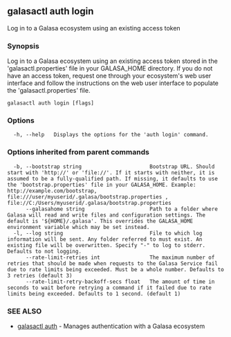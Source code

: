 ## galasactl auth login

Log in to a Galasa ecosystem using an existing access token

### Synopsis

Log in to a Galasa ecosystem using an existing access token stored in the 'galasactl.properties' file in your GALASA_HOME directory. If you do not have an access token, request one through your ecosystem's web user interface and follow the instructions on the web user interface to populate the 'galasactl.properties' file.

```
galasactl auth login [flags]
```

### Options

```
  -h, --help   Displays the options for the 'auth login' command.
```

### Options inherited from parent commands

```
  -b, --bootstrap string                      Bootstrap URL. Should start with 'http://' or 'file://'. If it starts with neither, it is assumed to be a fully-qualified path. If missing, it defaults to use the 'bootstrap.properties' file in your GALASA_HOME. Example: http://example.com/bootstrap, file:///user/myuserid/.galasa/bootstrap.properties , file://C:/Users/myuserid/.galasa/bootstrap.properties
      --galasahome string                     Path to a folder where Galasa will read and write files and configuration settings. The default is '${HOME}/.galasa'. This overrides the GALASA_HOME environment variable which may be set instead.
  -l, --log string                            File to which log information will be sent. Any folder referred to must exist. An existing file will be overwritten. Specify "-" to log to stderr. Defaults to not logging.
      --rate-limit-retries int                The maximum number of retries that should be made when requests to the Galasa Service fail due to rate limits being exceeded. Must be a whole number. Defaults to 3 retries (default 3)
      --rate-limit-retry-backoff-secs float   The amount of time in seconds to wait before retrying a command if it failed due to rate limits being exceeded. Defaults to 1 second. (default 1)
```

### SEE ALSO

* [galasactl auth](galasactl_auth.md)	 - Manages authentication with a Galasa ecosystem

